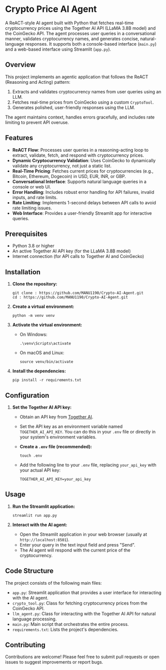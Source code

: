 # Crypto Price AI Agent

A ReACT-style AI agent built with Python that fetches real-time cryptocurrency prices using the Together AI API (LLaMA 3.8B model) and the CoinGecko API. The agent processes user queries in a conversational manner, validates cryptocurrency names, and generates concise, natural-language responses. It supports both a console-based interface (`main.py`) and a web-based interface using Streamlit (`app.py`).

## Overview

This project implements an agentic application that follows the ReACT (Reasoning and Acting) pattern:
1. Extracts and validates cryptocurrency names from user queries using an LLM.
2. Fetches real-time prices from CoinGecko using a custom `CryptoTool`.
3. Generates polished, user-friendly responses using the LLM.

The agent maintains context, handles errors gracefully, and includes rate limiting to prevent API overuse.

## Features

- **ReACT Flow**: Processes user queries in a reasoning-acting loop to extract, validate, fetch, and respond with cryptocurrency prices.
- **Dynamic Cryptocurrency Validation**: Uses CoinGecko to dynamically validate any cryptocurrency, not just a static list.
- **Real-Time Pricing**: Fetches current prices for cryptocurrencies (e.g., Bitcoin, Ethereum, Dogecoin) in USD, EUR, INR, or GBP.
- **Conversational Interface**: Supports natural language queries in a console or web UI.
- **Error Handling**: Includes robust error handling for API failures, invalid inputs, and rate limits.
- **Rate Limiting**: Implements 1-second delays between API calls to avoid rate limiting issues.
- **Web Interface**: Provides a user-friendly Streamlit app for interactive queries.

## Prerequisites

- Python 3.8 or higher
- An active Together AI API key (for the LLaMA 3.8B model)
- Internet connection (for API calls to Together AI and CoinGecko)

## Installation

1.  **Clone the repository:**

    ```
    git clone : https://github.com/MANU1190/Crypto-AI-Agent.git
    cd : https://github.com/MANU1190/Crypto-AI-Agent.git
    ```

2.  **Create a virtual environment:**

    ```
    python -m venv venv
    ```

3.  **Activate the virtual environment:**

    *   On Windows:

        ```
        .\venv\Scripts\activate
        ```

    *   On macOS and Linux:

        ```
        source venv/bin/activate
        ```

4.  **Install the dependencies:**

    ```
    pip install -r requirements.txt
    ```

## Configuration

1.  **Set the Together AI API key:**

    *   Obtain an API key from [Together AI](https://api.together.xyz/).
    *   Set the API key as an environment variable named `TOGETHER_AI_API_KEY`. You can do this in your `.env` file or directly in your system's environment variables.

    *   **Create a `.env` file (recommended):**

        ```
        touch .env
        ```

    *   Add the following line to your `.env` file, replacing `your_api_key` with your actual API key:

        ```
        TOGETHER_AI_API_KEY=your_api_key
        ```

## Usage

1.  **Run the Streamlit application:**

    ```
    streamlit run app.py
    ```

2.  **Interact with the AI agent:**

    *   Open the Streamlit application in your web browser (usually at `http://localhost:8501`).
    *   Enter your query in the text input field and press "Send".
    *   The AI agent will respond with the current price of the cryptocurrency.

## Code Structure

The project consists of the following main files:

-   `app.py`: Streamlit application that provides a user interface for interacting with the AI agent.
-   `crypto_tool.py`: Class for fetching cryptocurrency prices from the CoinGecko API.
-   `llm_agent.py`: Class for interacting with the Together AI API for natural language processing.
-   `main.py`: Main script that orchestrates the entire process.
-   `requirements.txt`: Lists the project's dependencies.

## Contributing

Contributions are welcome! Please feel free to submit pull requests or open issues to suggest improvements or report bugs.
